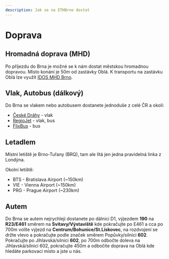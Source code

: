 ```yaml
---
description: Jak se na ETHBrno dostat
---
```


# Doprava

## Hromadná doprava (MHD)

Po příjezdu do Brna je možné se k nám dostat městskou hromadnou dopravou. Místo konání je 50m od zastávky Oblá. K transportu na zastávku Oblá lze využít [IDOS MHD Brno](http://idsjmk.idos.cz/brno/spojeni/).

## Vlak, Autobus (dálkový)

Do Brna se vlakem nebo autobusem dostanete jednoduše z celé ČR a okolí:

* [České Dráhy](https://www.cd.cz/) - vlak
* [RegioJet](https://novy.regiojet.cz/) - vlak, bus
* [FlixBus](https://www.flixbus.cz/) - bus

## Letadlem

Místní letiště je Brno-Tuřany (BRQ), tam ale lítá jen jedna pravidelná linka z Londýna.

Okolní letiště:

* BTS - Bratislava Airport (\~150km)
* VIE - Vienna Airport (\~150km)
* PRG - Prague Airport (\~230km)

## Autem

Do Brna se autem nejrychleji dostanete po dálnici D1, výjezdem **190** na **R23/E461** směrem na **Svitavy/Výstaviště** kde pokračujte po E461 a cca po 700m volíte výjezd na **Centrum/Bohunice/St.Lískovec**, na rozdvojení se držte vlevo a pokračujte podle značek směrem Popůvky/silnici **602**. Pokračujte po Jihlavská/silnici **602**, po 700m odbočte doleva na Jihlavská/silnici 602, pokračujte 450m a odbočíte doprava na Oblá kde hledáte parkovací místo a jste u nás.
